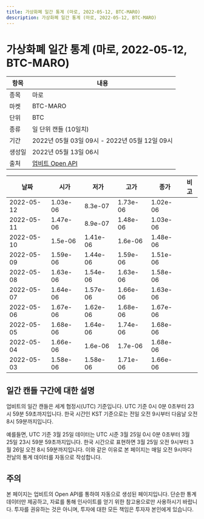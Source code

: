 ```yaml
---
title: 가상화폐 일간 통계 (마로, 2022-05-12, BTC-MARO)
description: 가상화폐 일간 통계 (마로, 2022-05-12, BTC-MARO)
---
```



가상화폐 일간 통계 (마로, 2022-05-12, BTC-MARO)
===

|항목|내용|
|--|--|
|종목|마로|
|마켓|BTC-MARO|
|단위|BTC|
|종류|일 단위 캔들 (10일치)|
|기간|2022년 05월 03일 09시 - 2022년 05월 12일 09시|
|생성일|2022년 05월 13일 06시|
|출처|[업비트 Open API](https://docs.upbit.com)|


|날짜|시가|저가|고가|종가|비고|
|--|--|--|--|--|--|
|2022-05-12|1.03e-06|8.3e-07|1.73e-06|1.02e-06|    |
|2022-05-11|1.47e-06|8.9e-07|1.48e-06|1.03e-06|    |
|2022-05-10|1.5e-06|1.41e-06|1.6e-06|1.48e-06|    |
|2022-05-09|1.59e-06|1.44e-06|1.59e-06|1.51e-06|    |
|2022-05-08|1.63e-06|1.54e-06|1.63e-06|1.58e-06|    |
|2022-05-07|1.64e-06|1.57e-06|1.66e-06|1.63e-06|    |
|2022-05-06|1.67e-06|1.62e-06|1.68e-06|1.67e-06|    |
|2022-05-05|1.68e-06|1.64e-06|1.74e-06|1.68e-06|    |
|2022-05-04|1.66e-06|1.6e-06|1.7e-06|1.68e-06|    |
|2022-05-03|1.58e-06|1.58e-06|1.71e-06|1.66e-06|    |


일간 캔들 구간에 대한 설명
---


업비트의 일간 캔들은 세계 협정시(UTC) 기준입니다. 
UTC 기준 0시 0분 0초부터 23시 59분 59초까지입니다. 
한국 시간인 KST 기준으로는 전일 오전 9시부터 다음날 오전 8시 59분까지입니다. 


예를들면, UTC 기준 3월 25일 데이터는 UTC 시준 3월 25일 0시 0분 0초부터 3월 25일 23시 59분 59초까지입니다. 
한국 시간으로 표현하면 3월 25일 오전 9시부터 3월 26일 오전 8시 59분까지입니다. 
이와 같은 이유로 본 페이지는 매일 오전 9시마다 전날의 통계 데이터를 자동으로 작성합니다. 


주의
---


본 페이지는 업비트의 Open API를 통하여 자동으로 생성된 페이지입니다. 
단순한 통계 데이터만 제공하고, 자료를 통해 인사이트를 얻기 위한 참고용으로만 사용하시기 바랍니다. 
투자를 권유하는 것은 아니며, 투자에 대한 모든 책임은 투자자 본인에게 있습니다. 
